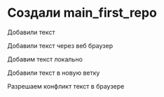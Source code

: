 ﻿# Создали main_first_repo

Добавили текст

Добавили текст через веб браузер

Добавим текст локально

Добавили текст в новую ветку

Разрешаем конфликт текст в браузере
